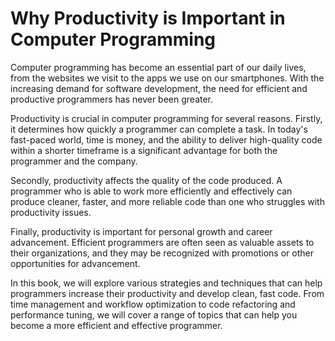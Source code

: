 Why Productivity is Important in Computer Programming
===================================================================

Computer programming has become an essential part of our daily lives, from the websites we visit to the apps we use on our smartphones. With the increasing demand for software development, the need for efficient and productive programmers has never been greater.

Productivity is crucial in computer programming for several reasons. Firstly, it determines how quickly a programmer can complete a task. In today's fast-paced world, time is money, and the ability to deliver high-quality code within a shorter timeframe is a significant advantage for both the programmer and the company.

Secondly, productivity affects the quality of the code produced. A programmer who is able to work more efficiently and effectively can produce cleaner, faster, and more reliable code than one who struggles with productivity issues.

Finally, productivity is important for personal growth and career advancement. Efficient programmers are often seen as valuable assets to their organizations, and they may be recognized with promotions or other opportunities for advancement.

In this book, we will explore various strategies and techniques that can help programmers increase their productivity and develop clean, fast code. From time management and workflow optimization to code refactoring and performance tuning, we will cover a range of topics that can help you become a more efficient and effective programmer.
